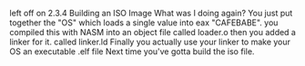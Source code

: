 left off on 2.3.4 Building an ISO Image
What was I doing again?
You just put together the "OS" which loads a single value into eax "CAFEBABE". 
you compiled this with NASM into an object file called loader.o
then you added a linker for it. called linker.ld
Finally you actually use your linker to make your OS an executable .elf file
Next time you've gotta build the iso file.